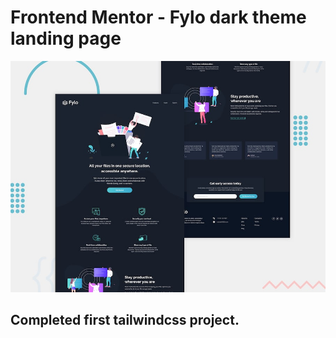 # Frontend Mentor - Fylo dark theme landing page

![Design preview for the Fylo dark theme landing page challenge](preview.jpg)

## Completed first tailwindcss project.